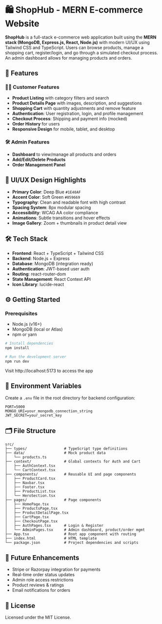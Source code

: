 # 🛍️ ShopHub - MERN E-commerce Website

**ShopHub** is a full-stack e-commerce web application built using the **MERN stack (MongoDB, Express.js, React, Node.js)** with modern UI/UX using Tailwind CSS and TypeScript. Users can browse products, manage a shopping cart, register/login, and go through a simulated checkout process. An admin dashboard allows for managing products and orders.

## 🚀 Features

### 🧑‍💻 Customer Features
- **Product Listing** with category filters and search
- **Product Details Page** with images, description, and suggestions
- **Shopping Cart** with quantity adjustments and remove feature
- **Authentication**: User registration, login, and profile management
- **Checkout Process**: Shipping and payment info (mocked)
- **Order History** for users
- **Responsive Design** for mobile, tablet, and desktop

### 🛠 Admin Features
- **Dashboard** to view/manage all products and orders
- **Add/Edit/Delete Products**
- **Order Management Panel**

## 🎨 UI/UX Design Highlights
- **Primary Color**: Deep Blue `#1E40AF`
- **Accent Color**: Soft Green `#059669`
- **Typography**: Clean and readable font with high contrast
- **Spacing System**: 8px modular spacing
- **Accessibility**: WCAG AA color compliance
- **Animations**: Subtle transitions and hover effects
- **Image Gallery**: Zoom + thumbnails in product detail view

## 🛠 Tech Stack
- **Frontend**: React + TypeScript + Tailwind CSS
- **Backend**: Node.js + Express
- **Database**: MongoDB (integration ready)
- **Authentication**: JWT-based user auth
- **Routing**: react-router-dom
- **State Management**: React Context API
- **Icon Library**: lucide-react

## ⚙️ Getting Started

### Prerequisites
- Node.js (v16+)
- MongoDB (local or Atlas)
- npm or yarn

```bash
# Install dependencies
npm install

# Run the development server
npm run dev
```

Visit http://localhost:5173 to access the app

## 🧪 Environment Variables
Create a `.env` file in the root directory for backend configuration:

```
PORT=5000
MONGO_URI=your_mongodb_connection_string
JWT_SECRET=your_secret_key
```

## 🗂️ File Structure
```
src/
├── types/                 # TypeScript type definitions
├── data/                  # Mock product data
│   └── products.ts
├── context/               # Global contexts for Auth and Cart
│   ├── AuthContext.tsx
│   └── CartContext.tsx
├── components/            # Reusable UI and page components
│   ├── ProductCard.tsx
│   ├── Navbar.tsx
│   ├── Footer.tsx
│   ├── ProductList.tsx
│   └── HeroSection.tsx
├── pages/                 # Page components
│   ├── HomePage.tsx
│   ├── ProductsPage.tsx
│   ├── ProductDetailPage.tsx
│   ├── CartPage.tsx
│   ├── CheckoutPage.tsx
│   ├── AuthPages.tsx      # Login & Register
│   └── AdminPages.tsx     # Admin dashboard, product/order mgmt
├── App.tsx                # Root app component with routing
├── index.html             # HTML template
└── package.json           # Project dependencies and scripts
```

## 🔮 Future Enhancements
- Stripe or Razorpay integration for payments
- Real-time order status updates
- Admin role access restrictions
- Product reviews & ratings
- Email notifications for orders

## 📃 License
Licensed under the MIT License.
